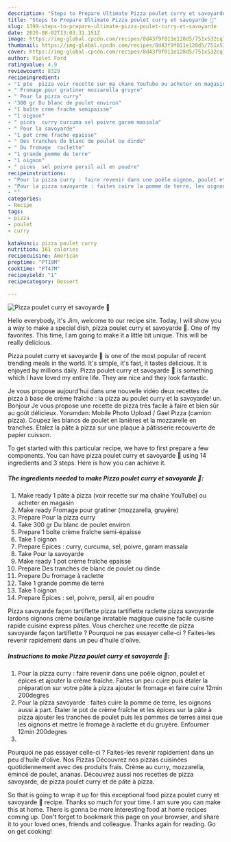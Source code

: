 ```yaml
---
description: "Steps to Prepare Ultimate Pizza poulet curry et savoyarde 🍕"
title: "Steps to Prepare Ultimate Pizza poulet curry et savoyarde 🍕"
slug: 1399-steps-to-prepare-ultimate-pizza-poulet-curry-et-savoyarde
date: 2020-08-02T13:03:31.151Z
image: https://img-global.cpcdn.com/recipes/8d43f9f011e128d5/751x532cq70/pizza-poulet-curry-et-savoyarde-🍕-photo-principale-de-la-recette.jpg
thumbnail: https://img-global.cpcdn.com/recipes/8d43f9f011e128d5/751x532cq70/pizza-poulet-curry-et-savoyarde-🍕-photo-principale-de-la-recette.jpg
cover: https://img-global.cpcdn.com/recipes/8d43f9f011e128d5/751x532cq70/pizza-poulet-curry-et-savoyarde-🍕-photo-principale-de-la-recette.jpg
author: Violet Ford
ratingvalue: 4.9
reviewcount: 8329
recipeingredient:
- "1 pte  pizza voir recette sur ma chane YouTube ou acheter en magasin"
- " Fromage pour gratiner mozzarella gruyre"
- " Pour la pizza curry"
- "300 gr Du blanc de poulet environ"
- "1 boîte crme frache semipaisse"
- "1 oignon"
- " pices  curry curcuma sel poivre garam massala"
- " Pour la savoyarde"
- "1 pot crme frache epaisse"
- " Des tranches de blanc de poulet ou dinde"
- " Du fromage  raclette"
- "1 grande pomme de terre"
- "1 oignon"
- " pices  sel poivre persil ail en poudre"
recipeinstructions:
- "Pour la pizza curry : faire revenir dans une poêle oignon, poulet et épices et ajouter la crème fraîche. Faites un peu cuire puis étaler la préparation sur votre pâte à pizza ajouter le fromage et faire cuire 12min 200degres"
- "Pour la pizza savoyarde : faites cuire la pomme de terre, les oignons aussi à part. Étaler le pot de crème fraîche et les épices sur la pâte à pizza ajouter les tranches de poulet puis les pommes de terres ainsi que les oignons et mettre le fromage à raclette et du gruyère. Enfourner 12min 200degres"
- ""
categories:
- Recipe
tags:
- pizza
- poulet
- curry

katakunci: pizza poulet curry 
nutrition: 161 calories
recipecuisine: American
preptime: "PT19M"
cooktime: "PT47M"
recipeyield: "1"
recipecategory: Dessert

---
```



![Pizza poulet curry et savoyarde 🍕](https://img-global.cpcdn.com/recipes/8d43f9f011e128d5/751x532cq70/pizza-poulet-curry-et-savoyarde-🍕-photo-principale-de-la-recette.jpg)

Hello everybody, it's Jim, welcome to our recipe site. Today, I will show you a way to make a special dish, pizza poulet curry et savoyarde 🍕. One of my favorites. This time, I am going to make it a little bit unique. This will be really delicious.

Pizza poulet curry et savoyarde 🍕 is one of the most popular of recent trending meals in the world. It's simple, it's fast, it tastes delicious. It is enjoyed by millions daily. Pizza poulet curry et savoyarde 🍕 is something which I have loved my entire life. They are nice and they look fantastic.

Je vous propose aujourd&#39;hui dans une nouvelle vidéo deux recettes de pizza à base de crème fraîche : la pizza au poulet curry et la savoyarde! un. Bonjour Je vous propose une recette de pizza très facile à faire et bien sûr au goût délicieux. Yorumdan: Mobile Photo Upload / Gael Pizza (camion pizza). Coupez les blancs de poulet en lanières et la mozzarelle en tranches. Étalez la pâte à pizza sur une plaque à pâtisserie recouverte de papier cuisson.


To get started with this particular recipe, we have to first prepare a few components. You can have pizza poulet curry et savoyarde 🍕 using 14 ingredients and 3 steps. Here is how you can achieve it.

<!--inarticleads1-->

##### The ingredients needed to make Pizza poulet curry et savoyarde 🍕:

1. Make ready 1 pâte à pizza (voir recette sur ma chaîne YouTube) ou acheter en magasin
1. Make ready  Fromage pour gratiner (mozzarella, gruyère)
1. Prepare  Pour la pizza curry
1. Take 300 gr Du blanc de poulet environ
1. Prepare 1 boîte crème fraîche semi-épaisse
1. Take 1 oignon
1. Prepare  Épices : curry, curcuma, sel, poivre, garam massala
1. Take  Pour la savoyarde
1. Make ready 1 pot crème fraîche epaisse
1. Prepare  Des tranches de blanc de poulet ou dinde
1. Prepare  Du fromage à raclette
1. Take 1 grande pomme de terre
1. Take 1 oignon
1. Prepare  Épices : sel, poivre, persil, ail en poudre


Pizza savoyarde façon tartiflette pizza tartiflette raclette pizza savoyarde lardons oignons crème boulange inratable magique cuisine facile cuisine rapide cuisine express pâtes. Vous cherchez une recette de pizza savoyarde façon tartiflette ? Pourquoi ne pas essayer celle-ci ? Faites-les revenir rapidement dans un peu d&#39;huile d&#39;olive. 

<!--inarticleads2-->

##### Instructions to make Pizza poulet curry et savoyarde 🍕:

1. Pour la pizza curry : faire revenir dans une poêle oignon, poulet et épices et ajouter la crème fraîche. Faites un peu cuire puis étaler la préparation sur votre pâte à pizza ajouter le fromage et faire cuire 12min 200degres
1. Pour la pizza savoyarde : faites cuire la pomme de terre, les oignons aussi à part. Étaler le pot de crème fraîche et les épices sur la pâte à pizza ajouter les tranches de poulet puis les pommes de terres ainsi que les oignons et mettre le fromage à raclette et du gruyère. Enfourner 12min 200degres
1. 


Pourquoi ne pas essayer celle-ci ? Faites-les revenir rapidement dans un peu d&#39;huile d&#39;olive. Nos Pizzas Découvrez nos pizzas cuisinées quotidiennement avec des produits frais. Crème au curry, mozzarella, émincé de poulet, ananas. Découvrez aussi nos recettes de pizza savoyarde, de pizza poulet curry et de pâte à pizza. 

So that is going to wrap it up for this exceptional food pizza poulet curry et savoyarde 🍕 recipe. Thanks so much for your time. I am sure you can make this at home. There is gonna be more interesting food at home recipes coming up. Don't forget to bookmark this page on your browser, and share it to your loved ones, friends and colleague. Thanks again for reading. Go on get cooking!
